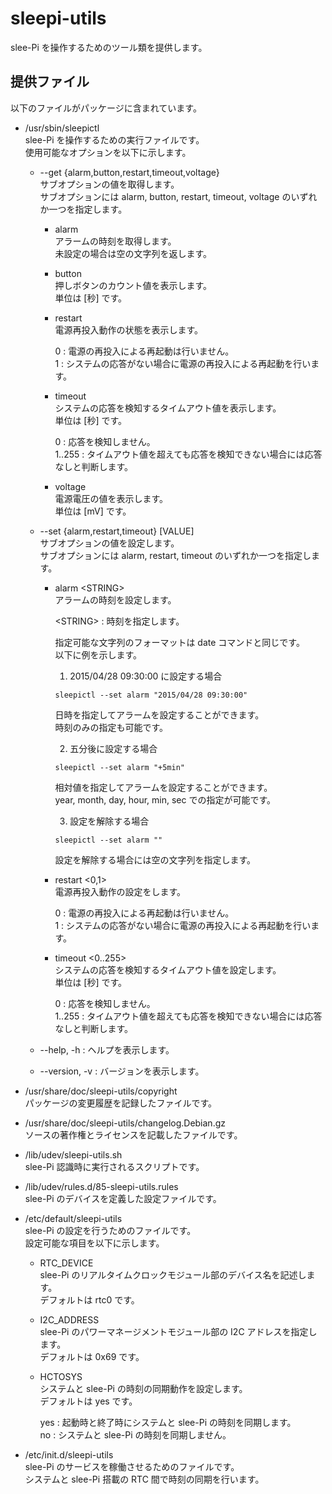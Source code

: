 sleepi-utils
==========

slee-Pi を操作するためのツール類を提供します。

## 提供ファイル
以下のファイルがパッケージに含まれています。

* /usr/sbin/sleepictl  
  slee-Pi を操作するための実行ファイルです。  
  使用可能なオプションを以下に示します。  

  + --get {alarm,button,restart,timeout,voltage}  
    サブオプションの値を取得します。  
    サブオプションには alarm, button, restart, timeout, voltage のいずれか一つを指定します。
    
    - alarm  
      アラームの時刻を取得します。  
      未設定の場合は空の文字列を返します。  

    - button  
      押しボタンのカウント値を表示します。  
      単位は [秒] です。  

    - restart  
      電源再投入動作の状態を表示します。  
      
      0 : 電源の再投入による再起動は行いません。  
      1 : システムの応答がない場合に電源の再投入による再起動を行います。  

    - timeout  
      システムの応答を検知するタイムアウト値を表示します。  
      単位は [秒] です。  
      
      0 : 応答を検知しません。  
      1..255 : タイムアウト値を超えても応答を検知できない場合には応答なしと判断します。  
    
    - voltage  
      電源電圧の値を表示します。  
      単位は [mV] です。  

  + --set {alarm,restart,timeout} [VALUE]  
    サブオプションの値を設定します。  
    サブオプションには alarm, restart, timeout のいずれか一つを指定します。  

    - alarm \<STRING\>  
      アラームの時刻を設定します。  
      
      \<STRING\> : 時刻を指定します。  
      
      指定可能な文字列のフォーマットは date コマンドと同じです。  
      以下に例を示します。  
        1. 2015/04/28 09:30:00 に設定する場合  
        ```
        sleepictl --set alarm "2015/04/28 09:30:00"
        ```
        日時を指定してアラームを設定することができます。  
        時刻のみの指定も可能です。  
        
        2. 五分後に設定する場合  
        ```
        sleepictl --set alarm "+5min"
        ```
        相対値を指定してアラームを設定することができます。  
        year, month, day, hour, min, sec での指定が可能です。  
        
        3. 設定を解除する場合
        ```
        sleepictl --set alarm ""
        ```
        設定を解除する場合には空の文字列を指定します。  
      
    - restart \<0,1\>  
      電源再投入動作の設定をします。  
      
      0 : 電源の再投入による再起動は行いません。  
      1 : システムの応答がない場合に電源の再投入による再起動を行います。  
      
    - timeout \<0..255>  
      システムの応答を検知するタイムアウト値を設定します。  
      単位は [秒] です。  
      
      0 : 応答を検知しません。  
      1..255 : タイムアウト値を超えても応答を検知できない場合には応答なしと判断します。  

  + --help, -h : ヘルプを表示します。   
  
  + --version, -v : バージョンを表示します。   

* /usr/share/doc/sleepi-utils/copyright  
  パッケージの変更履歴を記録したファイルです。  

* /usr/share/doc/sleepi-utils/changelog.Debian.gz  
  ソースの著作権とライセンスを記載したファイルです。  

* /lib/udev/sleepi-utils.sh  
  slee-Pi 認識時に実行されるスクリプトです。  

* /lib/udev/rules.d/85-sleepi-utils.rules  
  slee-Pi のデバイスを定義した設定ファイルです。  

* /etc/default/sleepi-utils  
  slee-Pi の設定を行うためのファイルです。  
  設定可能な項目を以下に示します。  

  + RTC_DEVICE  
    slee-Pi のリアルタイムクロックモジュール部のデバイス名を記述します。  
    デフォルトは rtc0 です。  

  + I2C_ADDRESS  
    slee-Pi のパワーマネージメントモジュール部の I2C アドレスを指定します。  
    デフォルトは 0x69 です。  

  + HCTOSYS  
    システムと slee-Pi の時刻の同期動作を設定します。  
    デフォルトは yes です。  

    yes : 起動時と終了時にシステムと slee-Pi の時刻を同期します。  
    no : システムと slee-Pi の時刻を同期しません。  

* /etc/init.d/sleepi-utils  
  slee-Pi のサービスを稼働させるためのファイルです。  
  システムと slee-Pi 搭載の RTC 間で時刻の同期を行います。  
